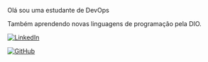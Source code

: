 Olá sou uma estudante de DevOps

Também aprendendo novas linguagens de programação pela DIO.

[![LinkedIn](https://img.shields.io/badge/LinkedIn-000?style=for-the-badge&logo=linkedin&logoColor=0E76A8)](https://www.linkedin.com/in/amanda-paul-dull/)

[![GitHub](https://img.shields.io/badge/GitHbt-000?style=for-the-badge&logo=github&logoColor=white)](https://github.com/pdamanda)